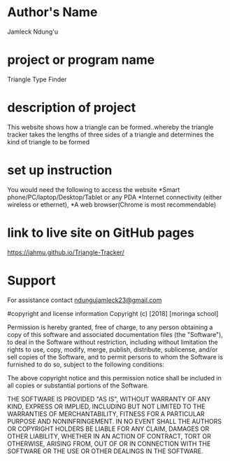 # Author's Name
Jamleck Ndung'u

# project or program name
Triangle Type Finder

# description of project
This website shows how a triangle can be formed..whereby the triangle tracker takes the lengths of three sides of a triangle and determines the kind of triangle to be formed 

# set up instruction
You would need the following to access the website *Smart phone/PC/laptop/Desktop/Tablet or any PDA *Internet connectivity (either wireless or ethernet), *A web browser(Chrome is most recommendable) 

# link to live site on GitHub pages
https://jahmu.github.io/Triangle-Tracker/

# Support
For assistance contact ndungujamleck23@gmail.com

#copyright and license information
Copyright (c) [2018] [moringa school]

Permission is hereby granted, free of charge, to any person obtaining a copy of this software and associated documentation files (the "Software"), to deal in the Software without restriction, including without limitation the rights to use, copy, modify, merge, publish, distribute, sublicense, and/or sell copies of the Software, and to permit persons to whom the Software is furnished to do so, subject to the following conditions:

The above copyright notice and this permission notice shall be included in all copies or substantial portions of the Software.

THE SOFTWARE IS PROVIDED "AS IS", WITHOUT WARRANTY OF ANY KIND, EXPRESS OR IMPLIED, INCLUDING BUT NOT LIMITED TO THE WARRANTIES OF MERCHANTABILITY, FITNESS FOR A PARTICULAR PURPOSE AND NONINFRINGEMENT. IN NO EVENT SHALL THE AUTHORS OR COPYRIGHT HOLDERS BE LIABLE FOR ANY CLAIM, DAMAGES OR OTHER LIABILITY, WHETHER IN AN ACTION OF CONTRACT, TORT OR OTHERWISE, ARISING FROM, OUT OF OR IN CONNECTION WITH THE SOFTWARE OR THE USE OR OTHER DEALINGS IN THE SOFTWARE.